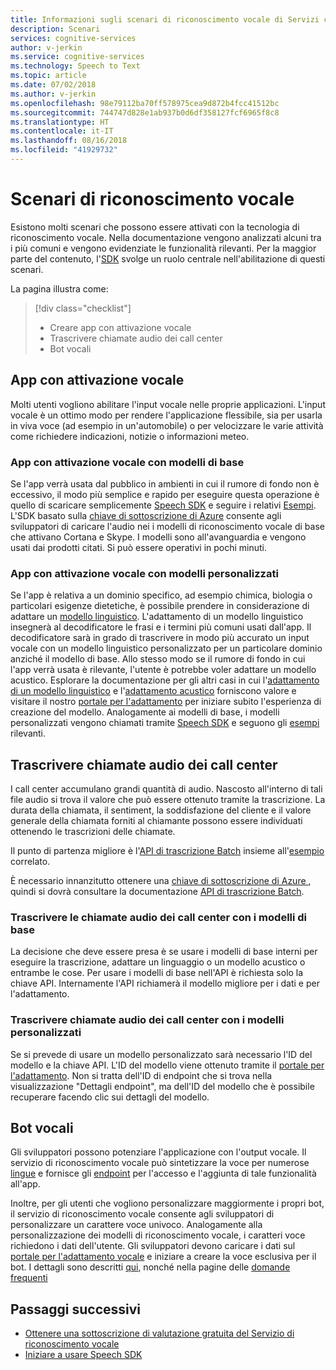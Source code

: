```yaml
---
title: Informazioni sugli scenari di riconoscimento vocale di Servizi cognitivi di Azure
description: Scenari
services: cognitive-services
author: v-jerkin
ms.service: cognitive-services
ms.technology: Speech to Text
ms.topic: article
ms.date: 07/02/2018
ms.author: v-jerkin
ms.openlocfilehash: 98e79112ba70ff578975cea9d872b4fcc41512bc
ms.sourcegitcommit: 744747d828e1ab937b0d6df358127fcf6965f8c8
ms.translationtype: HT
ms.contentlocale: it-IT
ms.lasthandoff: 08/16/2018
ms.locfileid: "41929732"
---
```

# <a name="speech-scenarios"></a>Scenari di riconoscimento vocale

Esistono molti scenari che possono essere attivati con la tecnologia di riconoscimento vocale. Nella documentazione vengono analizzati alcuni tra i più comuni e vengono evidenziate le funzionalità rilevanti. Per la maggior parte del contenuto, l'[SDK](speech-sdk.md) svolge un ruolo centrale nell'abilitazione di questi scenari.

La pagina illustra come:
> [!div class="checklist"]
> * Creare app con attivazione vocale
> * Trascrivere chiamate audio dei call center
> * Bot vocali

## <a name="voice-triggered-apps"></a>App con attivazione vocale

Molti utenti vogliono abilitare l'input vocale nelle proprie applicazioni. L'input vocale è un ottimo modo per rendere l'applicazione flessibile, sia per usarla in viva voce (ad esempio in un'automobile) o per velocizzare le varie attività come richiedere indicazioni, notizie o informazioni meteo. 

### <a name="voice-triggered-apps-with-baseline-models"></a>App con attivazione vocale con modelli di base

Se l'app verrà usata dal pubblico in ambienti in cui il rumore di fondo non è eccessivo, il modo più semplice e rapido per eseguire questa operazione è quello di scaricare semplicemente [Speech SDK](speech-sdk.md) e seguire i relativi [Esempi](quickstart-csharp-dotnet-windows.md). L'SDK basato sulla [chiave di sottoscrizione di Azure](https://azure.microsoft.com/try/cognitive-services/) consente agli sviluppatori di caricare l'audio nei i modelli di riconoscimento vocale di base che attivano Cortana e Skype. I modelli sono all'avanguardia e vengono usati dai prodotti citati. Si può essere operativi in pochi minuti.

### <a name="voice-triggered-apps-with-custom-models"></a>App con attivazione vocale con modelli personalizzati

Se l'app è relativa a un dominio specifico, ad esempio chimica, biologia o particolari esigenze dietetiche, è possibile prendere in considerazione di adattare un [modello linguistico](how-to-customize-language-model.md). L'adattamento di un modello linguistico insegnerà al decodificatore le frasi e i termini più comuni usati dall'app. Il decodificatore sarà in grado di trascrivere in modo più accurato un input vocale con un modello linguistico personalizzato per un particolare dominio anziché il modello di base. Allo stesso modo se il rumore di fondo in cui l'app verrà usata è rilevante, l'utente è potrebbe voler adattare un modello acustico. Esplorare la documentazione per gli altri casi in cui l'[adattamento di un modello linguistico](how-to-customize-language-model.md) e l'[adattamento acustico](how-to-customize-acoustic-models.md) forniscono valore e visitare il nostro [portale per l'adattamento](https://customspeech.ai) per iniziare subito l'esperienza di creazione del modello. Analogamente ai modelli di base, i modelli personalizzati vengono chiamati tramite [Speech SDK](speech-sdk.md) e seguono gli [esempi](quickstart-csharp-dotnet-windows.md) rilevanti.

## <a name="transcribe-call-center-audio-calls"></a>Trascrivere chiamate audio dei call center

I call center accumulano grandi quantità di audio. Nascosto all'interno di tali file audio si trova il valore che può essere ottenuto tramite la trascrizione. La durata della chiamata, il sentiment, la soddisfazione del cliente e il valore generale della chiamata forniti al chiamante possono essere individuati ottenendo le trascrizioni delle chiamate.

Il punto di partenza migliore è l'[API di trascrizione Batch](batch-transcription.md) insieme all'[esempio](https://github.com/PanosPeriorellis/Speech_Service-BatchTranscriptionAPI) correlato.

È necessario innanzitutto ottenere una [chiave di sottoscrizione di Azure ](https://azure.microsoft.com/try/cognitive-services/), quindi si dovrà consultare la documentazione [API di trascrizione Batch](batch-transcription.md).

### <a name="transcribe-call-center-audio-calls-with-baseline-models"></a>Trascrivere le chiamate audio dei call center con i modelli di base

La decisione che deve essere presa è se usare i modelli di base interni per eseguire la trascrizione, adattare un linguaggio o un modello acustico o entrambe le cose. Per usare i modelli di base nell'API è richiesta solo la chiave API. Internamente l'API richiamerà il modello migliore per i dati e per l'adattamento.

### <a name="transcribe-call-center-audio-calls-with-custom-models"></a>Trascrivere chiamate audio dei call center con i modelli personalizzati

Se si prevede di usare un modello personalizzato sarà necessario l'ID del modello e la chiave API. L'ID del modello viene ottenuto tramite il [portale per l'adattamento](https://customspeech.ai). Non si tratta dell'ID di endpoint che si trova nella visualizzazione "Dettagli endpoint", ma dell'ID del modello che è possibile recuperare facendo clic sui dettagli del modello.

## <a name="voice-bots"></a>Bot vocali

Gli sviluppatori possono potenziare l'applicazione con l'output vocale. Il servizio di riconoscimento vocale può sintetizzare la voce per numerose [lingue](supported-languages.md) e fornisce gli [endpoint](rest-apis.md) per l'accesso e l'aggiunta di tale funzionalità all'app.

Inoltre, per gli utenti che vogliono personalizzare maggiormente i propri bot, il servizio di riconoscimento vocale consente agli sviluppatori di personalizzare un carattere voce univoco. Analogamente alla personalizzazione dei modelli di riconoscimento vocale, i caratteri voce richiedono i dati dell'utente. Gli sviluppatori devono caricare i dati sul [portale per l'adattamento vocale](https://customspeech.ai) e iniziare a creare la voce esclusiva per il bot. I dettagli sono descritti [qui](how-to-text-to-speech.md), nonché nella pagine delle [domande frequenti](faq-text-to-speech.md) 

## <a name="next-steps"></a>Passaggi successivi

* [Ottenere una sottoscrizione di valutazione gratuita del Servizio di riconoscimento vocale](https://azure.microsoft.com/try/cognitive-services/)
* [Iniziare a usare Speech SDK](speech-sdk.md)
